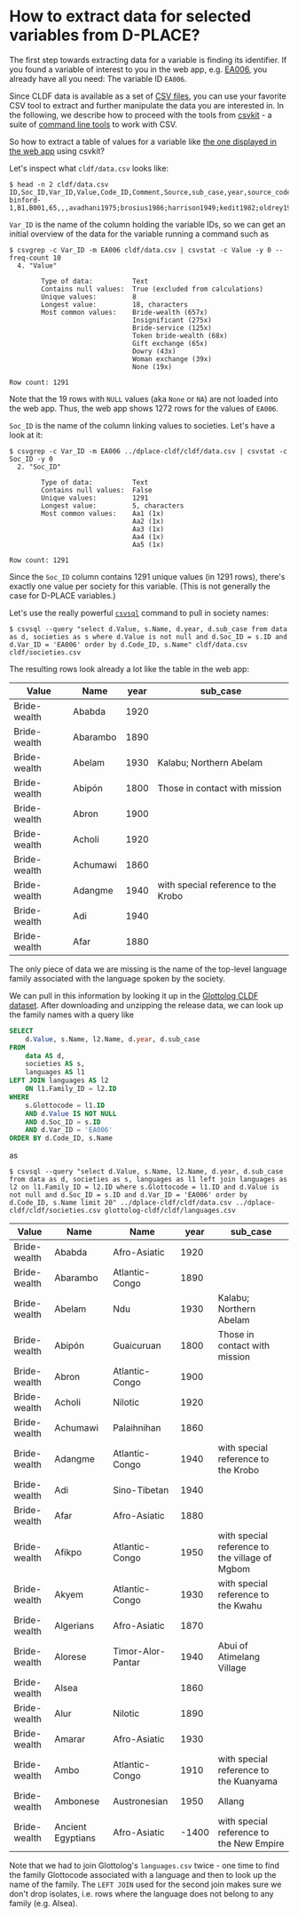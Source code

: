 # How to extract data for selected variables from D-PLACE?

The first step towards extracting data for a variable is finding its identifier. If you found a variable of interest to you
in the web app, e.g. [EA006](https://d-place.org/parameters/EA006), you already have all you need: The variable ID `EA006`. 

Since CLDF data is available as a set of [CSV files](https://en.wikipedia.org/wiki/Comma-separated_values), you can
use your favorite CSV tool to extract and further manipulate the data you are interested in. In the following, we describe how to
proceed with the tools from [csvkit](https://csvkit.readthedocs.io/en/1.0.3/index.html) - a suite of [command line tools](http://swcarpentry.github.io/shell-novice/)
to work with CSV.

So how to extract a table of values for a variable like [the one displayed in the web app](https://d-place.org/parameters/EA006#table-container)
using csvkit?

Let's inspect what `cldf/data.csv` looks like:
```shell
$ head -n 2 cldf/data.csv
ID,Soc_ID,Var_ID,Value,Code_ID,Comment,Source,sub_case,year,source_coded_data,admin_comment
binford-1,B1,B001,65,,,avadhani1975;brosius1986;harrison1949;kedit1982;oldrey1975;sellato1994;urquhart1951,,1970,Binford_2001_Table_5.01,
```

`Var_ID` is the name of the column holding the variable IDs, so
we can get an initial overview of the data for the variable running a command such as
```shell
$ csvgrep -c Var_ID -m EA006 cldf/data.csv | csvstat -c Value -y 0 --freq-count 10
  4. "Value"

        Type of data:          Text
        Contains null values:  True (excluded from calculations)
        Unique values:         8
        Longest value:         18, characters
        Most common values:    Bride-wealth (657x)
                               Insignificant (275x)
                               Bride-service (125x)
                               Token bride-wealth (68x)
                               Gift exchange (65x)
                               Dowry (43x)
                               Woman exchange (39x)
                               None (19x)

Row count: 1291
```

Note that the 19 rows with `NULL` values (aka `None` or `NA`) are not loaded into the web app. Thus,
the web app shows 1272 rows for the values of `EA006`.

`Soc_ID` is the name of the column linking values to societies. Let's have a look at it:
```shell
$ csvgrep -c Var_ID -m EA006 ../dplace-cldf/cldf/data.csv | csvstat -c Soc_ID -y 0
  2. "Soc_ID"

        Type of data:          Text
        Contains null values:  False
        Unique values:         1291
        Longest value:         5, characters
        Most common values:    Aa1 (1x)
                               Aa2 (1x)
                               Aa3 (1x)
                               Aa4 (1x)
                               Aa5 (1x)

Row count: 1291
```
Since the `Soc_ID` column contains 1291 unique values (in 1291 rows), there's exactly one value per society for this variable. 
(This is not generally the case for D-PLACE variables.)

Let's use the really powerful [`csvsql`](https://csvkit.readthedocs.io/en/1.0.3/scripts/csvsql.html) command to
pull in society names:
```shell
$ csvsql --query "select d.Value, s.Name, d.year, d.sub_case from data as d, societies as s where d.Value is not null and d.Soc_ID = s.ID and d.Var_ID = 'EA006' order by d.Code_ID, s.Name" cldf/data.csv cldf/societies.csv 
```
The resulting rows look already a lot like the table in the web app:

Value | Name | year | sub_case
--- | --- | --- | ---
Bride-wealth | Ababda | 1920 | 
Bride-wealth | Abarambo | 1890 | 
Bride-wealth | Abelam | 1930 | Kalabu; Northern Abelam
Bride-wealth | Abipón | 1800 | Those in contact with mission
Bride-wealth | Abron | 1900 | 
Bride-wealth | Acholi | 1920 | 
Bride-wealth | Achumawi | 1860 | 
Bride-wealth | Adangme | 1940 | with special reference to the Krobo
Bride-wealth | Adi | 1940 | 
Bride-wealth | Afar | 1880 | 

The only piece of data we are missing is the name of the top-level language family associated with the
language spoken by the society.

We can pull in this information by looking it up in the [Glottolog CLDF dataset](https://doi.org/10.5281/zenodo.8131091).
After downloading and unzipping the release data, we can look up the family names with a query like
```sql
SELECT
    d.Value, s.Name, l2.Name, d.year, d.sub_case 
FROM 
    data AS d, 
    societies AS s, 
    languages AS l1 
LEFT JOIN languages AS l2 
    ON l1.Family_ID = l2.ID 
WHERE 
    s.Glottocode = l1.ID 
    AND d.Value IS NOT NULL 
    AND d.Soc_ID = s.ID 
    AND d.Var_ID = 'EA006' 
ORDER BY d.Code_ID, s.Name
```
as
```shell
$ csvsql --query "select d.Value, s.Name, l2.Name, d.year, d.sub_case from data as d, societies as s, languages as l1 left join languages as l2 on l1.Family_ID = l2.ID where s.Glottocode = l1.ID and d.Value is not null and d.Soc_ID = s.ID and d.Var_ID = 'EA006' order by d.Code_ID, s.Name limit 20" ../dplace-cldf/cldf/data.csv ../dplace-cldf/cldf/societies.csv glottolog-cldf/cldf/languages.csv
```

Value | Name               | Name | year | sub_case
--- |--------------------| --- | --- | ---
Bride-wealth | Ababda             | Afro-Asiatic | 1920 | 
Bride-wealth | Abarambo           | Atlantic-Congo | 1890 | 
Bride-wealth | Abelam             | Ndu | 1930 | Kalabu; Northern Abelam
Bride-wealth | Abipón             | Guaicuruan | 1800 | Those in contact with mission
Bride-wealth | Abron              | Atlantic-Congo | 1900 | 
Bride-wealth | Acholi             | Nilotic | 1920 | 
Bride-wealth | Achumawi           | Palaihnihan | 1860 | 
Bride-wealth | Adangme            | Atlantic-Congo | 1940 | with special reference to the Krobo
Bride-wealth | Adi                | Sino-Tibetan | 1940 | 
Bride-wealth | Afar               | Afro-Asiatic | 1880 | 
Bride-wealth | Afikpo             | Atlantic-Congo | 1950 | with special reference to the village of Mgbom
Bride-wealth | Akyem              | Atlantic-Congo | 1930 | with special reference to the Kwahu
Bride-wealth | Algerians          | Afro-Asiatic | 1870 | 
Bride-wealth | Alorese            | Timor-Alor-Pantar | 1940 | Abui of Atimelang Village
Bride-wealth | Alsea              |  | 1860 | 
Bride-wealth | Alur               | Nilotic | 1890 | 
Bride-wealth | Amarar             | Afro-Asiatic | 1930 | 
Bride-wealth | Ambo               | Atlantic-Congo | 1910 | with special reference to the Kuanyama
Bride-wealth | Ambonese           | Austronesian | 1950 | Allang
Bride-wealth | Ancient Egyptians  | Afro-Asiatic | -1400 | with special reference to the New Empire


Note that we had to join Glottolog's `languages.csv` twice - one time to find the family Glottocode
associated with a language and then to look up the name of the family. The `LEFT JOIN` used for the
second join makes sure we don't drop isolates, i.e. rows where the language does not belong to any
family (e.g. Alsea).
